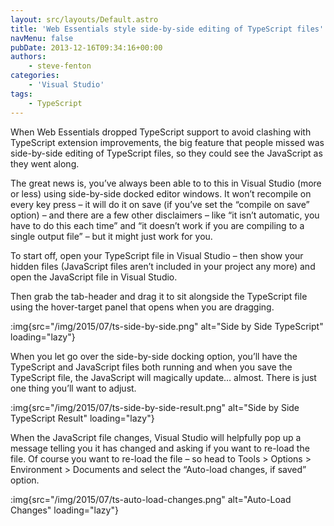 ```yaml
---
layout: src/layouts/Default.astro
title: 'Web Essentials style side-by-side editing of TypeScript files'
navMenu: false
pubDate: 2013-12-16T09:34:16+00:00
authors:
    - steve-fenton
categories:
    - 'Visual Studio'
tags:
    - TypeScript
---
```


When Web Essentials dropped TypeScript support to avoid clashing with TypeScript extension improvements, the big feature that people missed was side-by-side editing of TypeScript files, so they could see the JavaScript as they went along.

The great news is, you’ve always been able to to this in Visual Studio (more or less) using side-by-side docked editor windows. It won’t recompile on every key press – it will do it on save (if you’ve set the “compile on save” option) – and there are a few other disclaimers – like “it isn’t automatic, you have to do this each time” and “it doesn’t work if you are compiling to a single output file” – but it might just work for you.

To start off, open your TypeScript file in Visual Studio – then show your hidden files (JavaScript files aren’t included in your project any more) and open the JavaScript file in Visual Studio.

Then grab the tab-header and drag it to sit alongside the TypeScript file using the hover-target panel that opens when you are dragging.

:img{src="/img/2015/07/ts-side-by-side.png" alt="Side by Side TypeScript" loading="lazy"}

When you let go over the side-by-side docking option, you’ll have the TypeScript and JavaScript files both running and when you save the TypeScript file, the JavaScript will magically update… almost. There is just one thing you’ll want to adjust.

:img{src="/img/2015/07/ts-side-by-side-result.png" alt="Side by Side TypeScript Result" loading="lazy"}

When the JavaScript file changes, Visual Studio will helpfully pop up a message telling you it has changed and asking if you want to re-load the file. Of course you want to re-load the file – so head to Tools &gt; Options &gt; Environment &gt; Documents and select the “Auto-load changes, if saved” option.

:img{src="/img/2015/07/ts-auto-load-changes.png" alt="Auto-Load Changes" loading="lazy"}